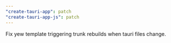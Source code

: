 ```yaml
---
"create-tauri-app": patch
"create-tauri-app-js": patch
---
```


Fix yew template triggering trunk rebuilds when tauri files change.